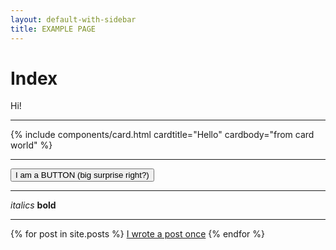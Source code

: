 ```yaml
---
layout: default-with-sidebar
title: EXAMPLE PAGE
---
```


# Index

Hi!

------

<div class="cards">
    {% include components/card.html cardtitle="Hello" cardbody="from card world" %}
</div>

------

<button>I am a BUTTON (big surprise right?)</button>

------

*italics*
**bold**

------

{% for post in site.posts %}
<a href="{{ post.url | relative }}">I wrote a post once</a>
{% endfor %}

